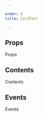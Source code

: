 ```yaml
---

order: 0
title: CardText

---
```

 
## Props
 
Props
 
## Contents
 
Contents
 
## Events
 
Events
 
